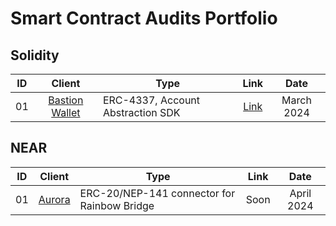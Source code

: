 # Smart Contract Audits Portfolio

## Solidity

| ID  |            Client             | Type     | Link |    Date    |
| :-: | :---------------------------: | ------- | :------: | :--------: |
| 01  | [Bastion Wallet](https://bastionwallet.io/) | ERC-4337, Account Abstraction SDK |   [Link](https://github.com/ZealynxSecurity/Zealynx/blob/main/Zealynx-portfolio/audit-portfolio/BastionWallet/BastionWallet-SM-Security-Review.pdf)   |  March 2024 |

## NEAR

| ID  |            Client             | Type     | Link |    Date    |
| :-: | :---------------------------: | ------- | :------: | :--------: |
| 01  | [Aurora](https://aurora.dev/) | ERC-20/NEP-141 connector for Rainbow Bridge |  Soon   | April 2024 |
